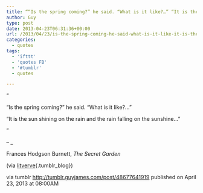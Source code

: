 ```yaml
---
title: ““Is the spring coming?” he said. “What is it like?…” “It is the sun shining on the rain and the…”
author: Guy
type: post
date: 2013-04-23T06:31:36+00:00
url: /2013/04/23/is-the-spring-coming-he-said-what-is-it-like-it-is-the-sun-shining-on-the-rain-and-the/
categories:
  - quotes
tags:
  - 'ifttt'
  - 'quotes FB'
  - '#tumblr'
  - quotes

---
```

“

“Is the spring coming?” he said. “What is it like?…”

“It is the sun shining on the rain and the rain falling on the sunshine…”

”

&#8211; _</p> 

Frances Hodgson Burnett, _The Secret Garden_

(via [litverve][1]{.tumblr_blog})

</em>

via tumblr http://tumblr.guyjames.com/post/48677641919 published on April 23, 2013 at 08:00AM

 [1]: http://litverve.tumblr.com/